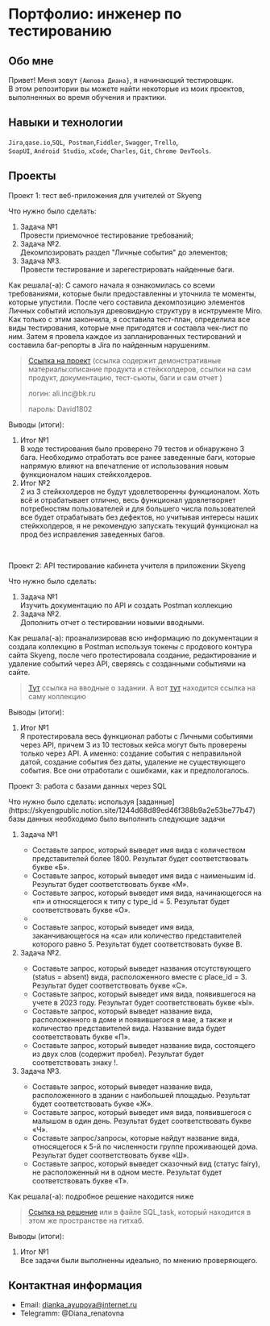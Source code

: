 # Портфолио: инженер по тестированию

## Обо мне 

Привет! Меня зовут ``{Аюпова Диана}``, я начинающий тестировщик. <br>
В этом репозитории вы можете найти некоторые из моих проектов, выполненных во время обучения и практики.
<br>

## Навыки и технологии
``Jira``,``qase.io``,``SQL``,`` Postman``,``Fiddler``, ``Swagger``, ``Trello``, <br>
``SoapUI``, ``Android Studio``, ``xCode``, ``Charles``, ``Git``, ``Chrome DevTools``.




## Проекты

<p> Проект 1: тест веб-приложения для учителей от Skyeng</p>
<p>Что нужно было сделать:<p>
<ol>
  <li>Задача №1</li>
        Провести приемочное тестирование требований;
  <li>Задача №2.</li>
        Декомпозировать раздел "Личные события" до элементов;
 <li>Задача №3.</li>
        Провести тестирование и зарегестрировать найденные баги.
</ol>

<p>Как решала(-а): С самого начала я ознакомилась со всеми требованиями, которые были предоставленны и уточнила те моменты, которые упустили. После чего составила декомпозицию элементов Личных событий используя древовидную структуру в иснтрументе Miro. 
Как только с этим закончила, я составила тест-план, определила все виды тестирования, которые мне пригодятся и составла чек-лист по ним. 
Затем я провела каждое из запланированных тестирований и составила баг-репорты в Jira по найденным нарушениям. <p>

> <a href="(https://qa-bug-report-diana.atlassian.net/wiki/spaces/~701213281da8a52fb4cd5981db172d484c5a0/pages/1343501/1+2)">Ссылка на проект</a>
  (ссылка содержит демонстративные материалы:описание продукта и стейкхолдеров, ссылки на сам продукт, документацию, тест-сьюты, баги и сам отчет )
> <p> логин: ali.inc@bk.ru </p>
> <p> пароль: David1802 </p>
 
 <p>Выводы (итоги):<p>
<ol>
  <li>Итог №1</li>
        В ходе тестирования было проверено 79 тестов и обнаружено 3 бага.
        Необходимо отработать все ранее заведенные баги, которые напрямую влияют на впечатление от использования новым функционалом наших стейкхолдеров.
  <li>Итог №2</li>
        2 из 3 стейкхолдеров не будут удовлетворенны функционалом. Хоть всё и отрабатывает отлично, весь функционал удовлетворяет потребностям пользователей и для большего числа пользователей все будет отрабатывать без дефектов, но учитывая интересы наших стейкхолдеров, я не рекомендую запускать текущий функционал на прод без исправления заведенных багов. 
</ol>


<br> 

<p> Проект 2: API тестирование кабинета учителя в приложении Skyeng</p>
<p>Что нужно было сделать:<p>
<ol>
  <li>Задача №1</li>
        Изучить документацию по API и создать Postman коллекцию
  <li>Задача №2.</li>
        Дополнить отчет о тестировании новыми вводными. 
</ol>

<p>Как решала(-а): проанализировав всю информацию по документации я создала коллекцию в Postman используя токены с продового контура сайта Skyeng, после чего протестировала создание, редактирование и удаление событий через API, сверяясь с созданными событиями на сайте. <p>

>  <a href="https://fogen.notion.site/fogen/1-2-Web-REST-API-Postman-5f1700d11e1840b2a4e244b38cb0190f">Тут</a>
ссылка на вводные о задании.
  А вот [тут](https://github.com/Diana-Ayupova/Diana-Ayupova/blob/main/Postman_collection)
находится ссылка на саму коллекцию
> 
 
 <p>Выводы (итоги):<p>
<ol>
  <li>Итог №1</li>
   Я протестировала весь функционал работы с Личными событиями через API, причем 3 из 10 тестовых кейса могут быть проверены только через API. А именно: создание события с неправильной датой, создание события без даты, удаление не существующего события. Все они отработали с ошибками, как и предпологалось.
</ol>

<p> Проект 3: работа с базами данных через SQL</p>
<p>Что нужно было сделать:
используя [заданные](https://skyengpublic.notion.site/1244d68d89ed46f388b9a2e53be77b47) базы данных необходимо было выполнить следующие задачи <p>
<ol>
  <li>Задача №1</li>

  
 - Составьте запрос, который выведет имя вида с количеством представителей более 1800. Результат будет соответствовать букве «Б».
 - Составьте запрос, который выведет имя вида с наименьшим id. Результат будет соответствовать букве «М».
- Составьте запрос, который выведет имя вида, начинающегося на «п» и относящегося к типу с type_id = 5. Результат будет соответствовать букве «О».
- 
- Составьте запрос, который выведет имя вида, заканчивающегося на «са» или количество представителей которого равно 5. Результат будет соответствовать букве В.

  
<li>Задача №2.</li>


- Составьте запрос, который выведет названия отсутствующего (status = absent) вида, расположенного вместе с place_id = 3. Результат будет соответствовать букве «С».
- Составьте запрос, который выведет имя вида, появившегося на учете в 2023 году. Результат будет соответствовать букве «Ы».
- Составьте запрос, который выведет название вида, расположенного в доме и появившегося в мае, а также и количество представителей вида. Название вида будет соответствовать букве «П».
- Составьте запрос, который выведет название вида, состоящего из двух слов (содержит пробел). Результат будет соответствовать знаку !.

<li>Задача №3.</li>


- Составьте запрос, который выведет название вида, расположенного в здании с наибольшей площадью. Результат будет соответствовать букве «Ж».
- Составьте запрос, который выведет имя вида, появившегося с малышом в один день. Результат будет соответствовать букве «Ч».
- Составьте запрос/запросы, которые найдут название вида, относящегося к 5-й по численности группе проживающей дома. Результат будет соответствовать букве «Ш».
- Составьте запрос, который выведет сказочный вид (статус fairy), не расположенный ни в одном месте. Результат будет соответствовать букве «Т».
</ol>

<p>Как решала(-а): подробное решение находится ниже<p>

> <a href="https://github.com/Diana-Ayupova/Diana-Ayupova/blob/main/SQL_task.md">Ссылка на решение</a>
  или в файле SQL_task, который находится в этом же пространстве на гитхаб.

 <p>Выводы (итоги):<p>
<ol>
  <li>Итог №1</li>
  Все задачи были выполненны идеально, по мнению проверяющего.
</ol>



## Контактная информация
- Email: dianka_ayupova@internet.ru
- Telegramm: @Diana_renatovna

